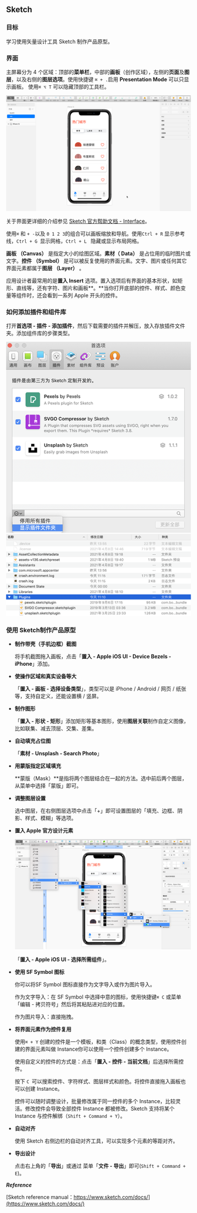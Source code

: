 ## Sketch

### 目标

学习使用矢量设计工具 Sketch 制作产品原型。

### 界面

主屏幕分为 4 个区域：顶部的**菜单栏**，中部的**画板**（创作区域），左侧的**页面**及**图层**，以及右侧的**图层选项**。使用快捷键  `⌘ + .`启用 **Presentation Mode** 可以只显示画板。 使用`⌘ ⌥ T` 可以隐藏顶部的工具栏。

![Sketch Interface](../images/sketch-interface.png)

关于界面更详细的介绍参见 [Sketch 官方帮助文档 - Interface](https://www.sketch.com/docs/the-interface/)。



使用`⌘` 和 `+ -`以及 `0 1 2 3`的组合可以画板缩放和导航。使用`Ctrl + R` 显示参考线，`Ctrl + G `显示网格，`Ctrl + L ` 隐藏或显示布局网格。 



**画板 （Canvas）** 是指定大小的绘图区域。**素材（ Data）** 是占位用的临时图片或文字。**控件 （Symbol）** 是可以被反复使用的界面元素。文字、图片或任何其它界面元素都属于**图层 （Layer）** 。

应用设计者最常用的是**置入 Insert** 选项。置入选项后有界面的基本形状，如矩形、直线等，还有字符、图片和画板**。**当你打开底部的控件、样式、颜色变量等组件时，还会看到一系列 Apple 开头的控件。



### 如何添加插件和组件库

打开**首选项 - 插件 - 添加插件**，然后下载需要的插件并解压，放入存放插件文件夹。添加组件库的步骤类型。

<img src="../images/addSketchPlugin.png" alt="image-20210412111336244"  />



<img src="../images/Plugins_Sketch.png" alt="image-20210412111548564"  />



### 使用 Sketch制作产品原型

- **制作带壳（手机边框）截图**

  将手机截图拖入画板，点击「**置入 - Apple iOS UI - Device Bezels - iPhone**」添加。

- **使操作区域和真实设备等大**

  「**置入 - 画板 - 选择设备类型**」，类型可以是 iPhone / Android / 网页 / 纸张等，支持自定义，还能设置横 / 竖屏。

- **制作图形**

  「**置入 - 形状 - 矩形**」添加矩形等基本图形，使用**图层关联**制作自定义图像，比如联集、减去顶层、交集、差集。

- **自动填充占位图**

  「**素材 - Unsplash - Search Photo**」

- **用蒙版指定区域填充**

  **蒙版（Mask）**是指将两个图层结合在一起的方法。选中前后两个图层，从菜单中选择「蒙版」即可。

- **调整图层设置**

  选中图层，在右侧图层选项中点击「+」即可设置图层的「填充、边框、阴影、样式、模糊」等选项。

- **置入 Apple 官方设计元素**

  ![Apple iOS UI](../images/AppleiOSUI.png)

  「**置入 - Apple iOS UI - 选择所需组件**」。

  

- **使用 SF Symbol 图标**

  你可以将SF Symbol 图标直接作为文字导入或作为图片导入。

  作为文字导入：在 SF Symbol 中选择中意的图标，使用快捷键`⌘ C` 或菜单「编辑 - 拷贝符号」然后将其粘贴进对应的位置。

  作为图片导入：直接拖拽。

  

- **将界面元素作为控件复用**

  使用`⌘ + Y` 创建的控件是一个模板，和类（Class）的概念类型，使用控件创建的界面元素叫做 Instance你可以使用一个控件创建多个 Instance。

  使用自定义的控件的方式是：点击「**置入 - 控件 - 当前文档**」后选择所需控件。

  按下 `C `可以搜索控件、字符样式、图层样式和颜色。将控件直接拖入画板也可以创建 Instance。

  控件可以随时调整设计，批量修改属于同一控件的多个 Instance，比较灵活。修改控件会导致全部控件 Instance 都被修改。Sketch 支持将某个 Instance 与控件解绑（`Shift + Command + Y`）。

- **自动对齐**

  使用 Sketch 右侧边栏的自动对齐工具，可以实现多个元素的等距对齐。

- **导出设计**

  点击右上角的「**导出**」或通过 菜单「**文件 - 导出**」即可(`Shift + Command + E`)。

  

***Reference***

[Sketch reference manual：https://www.sketch.com/docs/](https://www.sketch.com/docs/)



